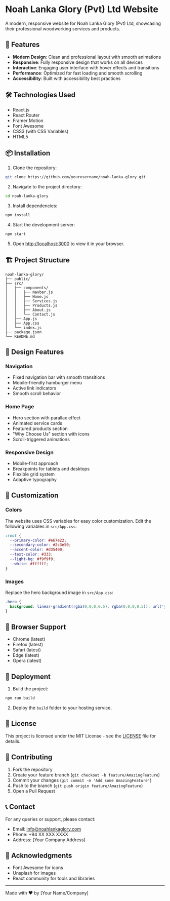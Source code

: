 # Noah Lanka Glory (Pvt) Ltd Website

A modern, responsive website for Noah Lanka Glory (Pvt) Ltd, showcasing their professional woodworking services and products.

## 🚀 Features

- **Modern Design**: Clean and professional layout with smooth animations
- **Responsive**: Fully responsive design that works on all devices
- **Interactive**: Engaging user interface with hover effects and transitions
- **Performance**: Optimized for fast loading and smooth scrolling
- **Accessibility**: Built with accessibility best practices

## 🛠️ Technologies Used

- React.js
- React Router
- Framer Motion
- Font Awesome
- CSS3 (with CSS Variables)
- HTML5

## 📦 Installation

1. Clone the repository:
```bash
git clone https://github.com/yourusername/noah-lanka-glory.git
```

2. Navigate to the project directory:
```bash
cd noah-lanka-glory
```

3. Install dependencies:
```bash
npm install
```

4. Start the development server:
```bash
npm start
```

5. Open [http://localhost:3000](http://localhost:3000) to view it in your browser.

## 🏗️ Project Structure

```
noah-lanka-glory/
├── public/
├── src/
│   ├── components/
│   │   ├── Navbar.js
│   │   ├── Home.js
│   │   ├── Services.js
│   │   ├── Products.js
│   │   ├── About.js
│   │   └── Contact.js
│   ├── App.js
│   ├── App.css
│   └── index.js
├── package.json
└── README.md
```

## 🎨 Design Features

### Navigation
- Fixed navigation bar with smooth transitions
- Mobile-friendly hamburger menu
- Active link indicators
- Smooth scroll behavior

### Home Page
- Hero section with parallax effect
- Animated service cards
- Featured products section
- "Why Choose Us" section with icons
- Scroll-triggered animations

### Responsive Design
- Mobile-first approach
- Breakpoints for tablets and desktops
- Flexible grid system
- Adaptive typography

## 🔧 Customization

### Colors
The website uses CSS variables for easy color customization. Edit the following variables in `src/App.css`:

```css
:root {
  --primary-color: #e67e22;
  --secondary-color: #2c3e50;
  --accent-color: #d35400;
  --text-color: #333;
  --light-bg: #f9f9f9;
  --white: #ffffff;
}
```

### Images
Replace the hero background image in `src/App.css`:
```css
.hero {
  background: linear-gradient(rgba(0,0,0,0.5), rgba(0,0,0,0.5)), url('your-image-url');
}
```

## 📱 Browser Support

- Chrome (latest)
- Firefox (latest)
- Safari (latest)
- Edge (latest)
- Opera (latest)

## 🚀 Deployment

1. Build the project:
```bash
npm run build
```

2. Deploy the `build` folder to your hosting service.

## 📄 License

This project is licensed under the MIT License - see the [LICENSE](LICENSE) file for details.

## 👥 Contributing

1. Fork the repository
2. Create your feature branch (`git checkout -b feature/AmazingFeature`)
3. Commit your changes (`git commit -m 'Add some AmazingFeature'`)
4. Push to the branch (`git push origin feature/AmazingFeature`)
5. Open a Pull Request

## 📞 Contact

For any queries or support, please contact:
- Email: info@noahlankaglory.com
- Phone: +94 XX XXX XXXX
- Address: [Your Company Address]

## 🙏 Acknowledgments

- Font Awesome for icons
- Unsplash for images
- React community for tools and libraries

---

Made with ❤️ by [Your Name/Company]
